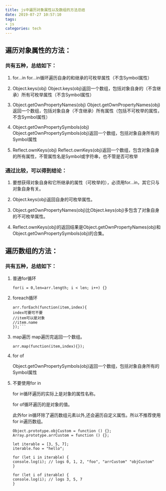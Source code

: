 ```yaml
---
title: js中遍历对象属性以及数组的方法总结
date: 2019-07-27 10:57:10
tags: 
- js
categories: tech
---
```


## 遍历对象属性的方法：
### 共有五种，总结如下：
1. for…in
  for...in循环遍历自身的和继承的可枚举属性（不含Symbol属性）
2. Object.keys(obj)
  Object.keys(obj)返回一个数组，包括对象自身的（不含继承）所有可枚举属性（不含Symbol属性）
3. Object.getOwnPropertyNames(obj)
  Object.getOwnPropertyNames(obj)返回一个数组，包括对象自身（不含继承）所有属性（包括不可枚举的属性，不含Symbol属性）

4. Object.getOwnPropertySymbols(obj)
  Object.getOwnPropertySymbols(obj)返回一个数组，包括对象自身所有的Symbol属性
5. Reflect.ownKeys(obj)
  Reflect.ownKeys(obj)返回一个数组，包含对象自身的所有属性，不管属性名是Symbol或字符串，也不管是否可枚举
<!-- more -->
### 通过比较，可以得到结论：
1. 要想获得对象自身和它所继承的属性（可枚举的），必须用for...in，其它只与对象自身有关。
   
2. Object.keys(obj)返回自身的可枚举属性。
3. Object.getOwnPropertyNames(obj)比Object.keys(obj)多包含了对象自身的不可枚举属性。
4. Reflect.ownKeys(obj)的返回结果是Object.getOwnPropertyNames(obj)和Object.getOwnPropertySymbols(obj)的合集。

## 遍历数组的方法：
### 共有五种，总结如下：
1. 普通for循环
   ```
   for(i = 0,len=arr.length; i < len; i++) {}
   ```
2. foreach循环
    ```
    arr.forEach(function(item,index){
    index可要可不要
    //item可以是对象  
    //item.name
    });```
3. map遍历
   map遍历完返回一个数组。
    ```  
    arr.map(function(item,index){});
    ```
4. for of
   
   Object.getOwnPropertySymbols(obj)返回一个数组，包括对象自身所有的Symbol属性
5. 不要使用for in
   
   for in循环遍历的实际上是对象的属性名称。
   
   for of循环遍历的是对象的值。
   
   此外for in循环除了遍历数组元素以外,还会遍历自定义属性。所以不推荐使用for in遍历数组。
   ```  
   Object.prototype.objCustom = function () {}; 
   Array.prototype.arrCustom = function () {};

   let iterable = [3, 5, 7];
   iterable.foo = "hello";

   for (let i in iterable) {
   console.log(i); // logs 0, 1, 2, "foo", "arrCustom" "objCustom"
   }

   for (let i of iterable) {
   console.log(i); // logs 3, 5, 7
   }
   ```
  

